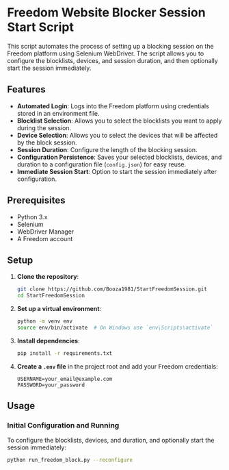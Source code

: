 # Freedom Website Blocker Session Start Script

This script automates the process of setting up a blocking session on the Freedom platform using Selenium WebDriver. The script allows you to configure the blocklists, devices, and session duration, and then optionally start the session immediately.

## Features

- **Automated Login**: Logs into the Freedom platform using credentials stored in an environment file.
- **Blocklist Selection**: Allows you to select the blocklists you want to apply during the session.
- **Device Selection**: Allows you to select the devices that will be affected by the block session.
- **Session Duration**: Configure the length of the blocking session.
- **Configuration Persistence**: Saves your selected blocklists, devices, and duration to a configuration file (`config.json`) for easy reuse.
- **Immediate Session Start**: Option to start the session immediately after configuration.

## Prerequisites

- Python 3.x
- Selenium
- WebDriver Manager
- A Freedom account

## Setup

1. **Clone the repository**:
    ```bash
    git clone https://github.com/Booza1981/StartFreedomSession.git
    cd StartFreedomSession
    ```

2. **Set up a virtual environment**:
    ```bash
    python -m venv env
    source env/bin/activate  # On Windows use `env\Scripts\activate`
    ```

3. **Install dependencies**:
    ```bash
    pip install -r requirements.txt
    ```

4. **Create a `.env` file** in the project root and add your Freedom credentials:
    ```plaintext
    USERNAME=your_email@example.com
    PASSWORD=your_password
    ```

## Usage

### Initial Configuration and Running

To configure the blocklists, devices, and duration, and optionally start the session immediately:

```bash
python run_freedom_block.py --reconfigure
